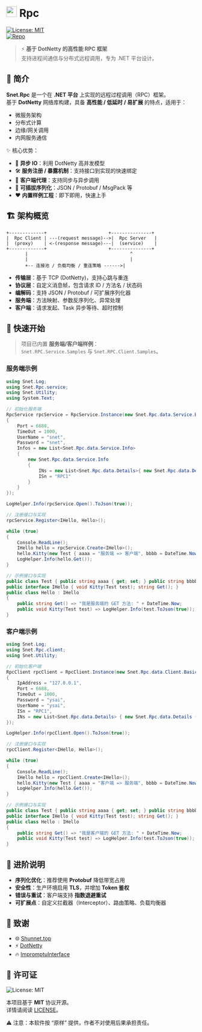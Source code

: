 # <img src="https://api.shunnet.top/pic/nuget.png" height="28"> Rpc  

[![License: MIT](https://img.shields.io/badge/License-MIT-blue.svg)](LICENSE)  
[![Repo](https://img.shields.io/badge/Repository-shunnet/Rpc-blue)](https://github.com/shunnet/Rpc)  

> ⚡ **基于 DotNetty 的高性能 RPC 框架**  
> 支持进程间通信与分布式远程调用，专为 .NET 平台设计。  

## 📖 简介

**Snet.Rpc** 是一个在 **.NET 平台** 上实现的远程过程调用（RPC）框架。  
基于 **DotNetty** 网络库构建，具备 **高性能 / 低延时 / 易扩展** 的特点，适用于：

- 微服务架构  
- 分布式计算  
- 边缘/网关调用  
- 内网服务通信  

✨ 核心优势：  
- 🔌 **异步 IO**：利用 DotNetty 高并发模型  
- 🛠 **服务注册 / 暴露机制**：支持接口到实现的快速绑定  
- 📡 **客户端代理**：支持同步与异步调用  
- 🔄 **可插拔序列化**：JSON / Protobuf / MsgPack 等  
- ❤️ **内置样例工程**：即下即用，快速上手  


## 🏗 架构概览

```text
+-------------+                       +---------------+
|  Rpc Client | ---(request message)-->|  Rpc Server   |
|  (proxy)    | <-(response message)---|  (service)    |
+-------------+                       +---------------+
       |                                      ^
       |                                      |
       +-- 连接池 / 负载均衡 / 重连策略 ------>|
```

- **传输层**：基于 TCP (DotNetty)，支持心跳与重连  
- **协议层**：自定义消息帧，包含请求 ID / 方法名 / 状态码  
- **编解码**：支持 JSON / Protobuf / 可扩展序列化器  
- **服务端**：方法映射、参数反序列化、异常处理  
- **客户端**：请求发起、Task 异步等待、超时控制  


## 🚀 快速开始

> 项目已内置 **服务端/客户端样例**：  
> `Snet.RPC.Service.Samples` 与 `Snet.RPC.Client.Samples`。

### 服务端示例

```csharp
using Snet.Log;
using Snet.Rpc.service;
using Snet.Utility;
using System.Text;

// 初始化服务端
RpcService rpcService = RpcService.Instance(new Snet.Rpc.data.Service.Basics
{
    Port = 6688,
    TimeOut = 1000,
    UserName = "snet",
    Password = "snet",
    Infos = new List<Snet.Rpc.data.Service.Info>
    {
        new Snet.Rpc.data.Service.Info
        {
            INs = new List<Snet.Rpc.data.Details>{ new Snet.Rpc.data.Details { INames = "IHello" }},
            ISn = "RPC1"
        }
    }
});

LogHelper.Info(rpcService.Open().ToJson(true));

// 注册接口与实现
rpcService.Register<IHello, Hello>();

while (true)
{
    Console.ReadLine();
    IHello hello = rpcService.Create<IHello>();
    hello.Kitty(new Test { aaaa = "服务端 => 客户端", bbbb = DateTime.Now.ToDateTimeString() });
    LogHelper.Info(hello.Get());
}

// 示例接口与实现
public class Test { public string aaaa { get; set; } public string bbbb { get; set; } }
public interface IHello { void Kitty(Test test); string Get(); }
public class Hello : IHello
{
    public string Get() => "我是服务端的 GET 方法: " + DateTime.Now;
    public void Kitty(Test test) => LogHelper.Info(test.ToJson(true));
}
```

### 客户端示例

```csharp
using Snet.Log;
using Snet.Rpc.client;
using Snet.Utility;

// 初始化客户端
RpcClient rpcClient = RpcClient.Instance(new Snet.Rpc.data.Client.Basics
{
    IpAddress = "127.0.0.1",
    Port = 6688,
    TimeOut = 1000,
    Password = "ysai",
    UserName = "ysai",
    ISn = "RPC1",
    INs = new List<Snet.Rpc.data.Details> { new Snet.Rpc.data.Details { INames = "IHello" } },
});

LogHelper.Info(rpcClient.Open().ToJson(true));

// 注册接口与实现
rpcClient.Register<IHello, Hello>();

while (true)
{
    Console.ReadLine();
    IHello hello = rpcClient.Create<IHello>();
    hello.Kitty(new Test { aaaa = "客户端 => 服务端", bbbb = DateTime.Now.ToDateTimeString() });
    LogHelper.Info(hello.Get());
}

// 示例接口与实现
public class Test { public string aaaa { get; set; } public string bbbb { get; set; } }
public interface IHello { void Kitty(Test test); string Get(); }
public class Hello : IHello
{
    public string Get() => "我是客户端的 GET 方法: " + DateTime.Now;
    public void Kitty(Test test) => LogHelper.Info(test.ToJson(true));
}
```


## 🔧 进阶说明

- **序列化优化**：推荐使用 **Protobuf** 降低带宽占用  
- **安全性**：生产环境启用 **TLS**，并增加 **Token 鉴权**  
- **错误与重试**：客户端支持 **指数退避重试**  
- **可扩展点**：自定义拦截器（Interceptor）、路由策略、负载均衡器  


## 🙏 致谢

- 🌐 [Shunnet.top](https://shunnet.top)  
- ⚡ [DotNetty](https://github.com/Azure/DotNetty/)  
- 🔥 [ImpromptuInterface](https://github.com/ekonbenefits/impromptu-interface)  


## 📜 许可证

![License: MIT](https://img.shields.io/badge/License-MIT-blue.svg)  

本项目基于 **MIT** 协议开源。  
详情请阅读 [LICENSE](LICENSE)。  

⚠️ 注意：本软件按 “原样” 提供，作者不对使用后果承担责任。  
